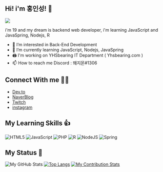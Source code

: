 ## Hi! i'm 홍인성! 👋
<img src="https://user-images.githubusercontent.com/73598325/148487481-c0f8a477-e8f5-475b-b2cc-4c3616091e8b.jpg">

i'm 19 and my dream is backend web developer, i'm learning JavaScript and JavaSpring, Nodejs, R

- 👀 I’m interested in Back-End Development
- 🌱 I’m currently learning JavaScript, Nodejs, JavaSpring
- 🖨️ I'm working on YHSbearing IT Department ( Yhsbearing.com )
- 📫 How to reach me Discord : 뙈지몬#1306

## Connect With me 🐱‍🏍
- [Dev.to](https://dev.to/dlstjdghd)
- [NaverBlog](https://blog.naver.com/backdev_hong)
- [Twitch](https://twitch.tv/ghddls7799)
- [instagram](https://www.instagram.com/ghddlstjd0704/)

## My Learning Skills 👍
![HTML5](https://img.shields.io/badge/html5-%23E34F26.svg?style=for-the-badge&logo=html5&logoColor=white) ![JavaScript](https://img.shields.io/badge/javascript-%23323330.svg?style=for-the-badge&logo=javascript&logoColor=%23F7DF1E) ![PHP](https://img.shields.io/badge/php-%23777BB4.svg?style=for-the-badge&logo=php&logoColor=white) ![R](https://img.shields.io/badge/r-%23276DC3.svg?style=for-the-badge&logo=r&logoColor=white) ![NodeJS](https://img.shields.io/badge/node.js-6DA55F?style=for-the-badge&logo=node.js&logoColor=white) ![Spring](https://img.shields.io/badge/spring-%236DB33F.svg?style=for-the-badge&logo=spring&logoColor=white)

## My Status 🎁
![My GitHub Stats](https://github-readme-stats.vercel.app/api/?username=BackdevHong&count_private=true&theme=react&showicons=true)
[![Top Langs](https://github-readme-stats.vercel.app/api/top-langs/?username=BackdevHong&layout=compact)](https://github.com/BackdevHong)
[![My Contribution Stats](https://github-contribution-stats.vercel.app/api/?username=BackdevHong)](https://github.com/BackdevHong/github-contribution-stats/)
<!---
dlstjdghd/dlstjdghd is a ✨ special ✨ repository because its `README.md` (this file) appears on your GitHub profile.
You can click the Preview link to take a look at your changes.
--->
